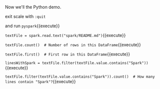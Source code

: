 Now we'll the Python demo.

exit scale with `:quit`

and run 
`pyspark`{{execute}}

`textFile = spark.read.text("spark/README.md")`{{execute}}

`textFile.count()  # Number of rows in this DataFrame`{{execute}}

`textFile.first()  # First row in this DataFrame`{{execute}}

`linesWithSpark = textFile.filter(textFile.value.contains("Spark"))`{{execute}}

`textFile.filter(textFile.value.contains("Spark")).count()  # How many lines contain "Spark"?`{{execute}}
